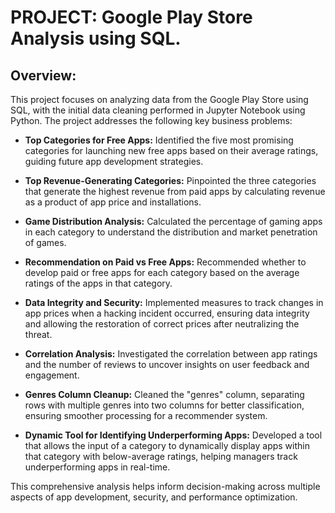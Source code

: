 # PROJECT:  Google Play Store Analysis using SQL.

## Overview:
This project focuses on analyzing data from the Google Play Store using SQL, with the initial data cleaning performed in Jupyter Notebook using Python. The project addresses the following key business problems:

- **Top Categories for Free Apps:** Identified the five most promising categories for launching new free apps based on their average ratings, guiding future app development strategies.

- **Top Revenue-Generating Categories:** Pinpointed the three categories that generate the highest revenue from paid apps by calculating revenue as a product of app price and installations.

- **Game Distribution Analysis:** Calculated the percentage of gaming apps in each category to understand the distribution and market penetration of games.

- **Recommendation on Paid vs Free Apps:** Recommended whether to develop paid or free apps for each category based on the average ratings of the apps in that category.

- **Data Integrity and Security:** Implemented measures to track changes in app prices when a hacking incident occurred, ensuring data integrity and allowing the restoration of correct prices after neutralizing the threat.

- **Correlation Analysis:** Investigated the correlation between app ratings and the number of reviews to uncover insights on user feedback and engagement.

- **Genres Column Cleanup:** Cleaned the "genres" column, separating rows with multiple genres into two columns for better classification, ensuring smoother processing for a recommender system.

- **Dynamic Tool for Identifying Underperforming Apps:** Developed a tool that allows the input of a category to dynamically display apps within that category with below-average ratings, helping managers track underperforming apps in real-time.

This comprehensive analysis helps inform decision-making across multiple aspects of app development, security, and performance optimization.